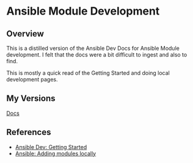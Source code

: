 # Ansible Module Development

## Overview

This is a distilled version of the Ansible Dev Docs for Ansible Module development.
I felt that the docs were a bit difficult to ingest and also to find.

This is mostly a quick read of the Getting Started and doing local development 
pages.

## My Versions

[Docs](docs/README.md)

## References

* [Ansible Dev: Getting Started](https://docs.ansible.com/ansible/latest/dev_guide/developing_modules_general.html)
* [Ansible: Adding modules locally](https://docs.ansible.com/ansible/latest/dev_guide/developing_locally.html)
